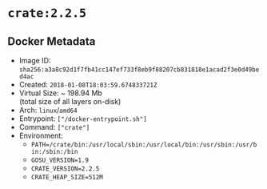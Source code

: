 # `crate:2.2.5`

## Docker Metadata

- Image ID: `sha256:a3a8c92d1f7fb41cc147ef733f8eb9f88207cb831818e1acad2f3e0d49bed4ac`
- Created: `2018-01-08T18:03:59.674833721Z`
- Virtual Size: ~ 198.94 Mb  
  (total size of all layers on-disk)
- Arch: `linux`/`amd64`
- Entrypoint: `["/docker-entrypoint.sh"]`
- Command: `["crate"]`
- Environment:
  - `PATH=/crate/bin:/usr/local/sbin:/usr/local/bin:/usr/sbin:/usr/bin:/sbin:/bin`
  - `GOSU_VERSION=1.9`
  - `CRATE_VERSION=2.2.5`
  - `CRATE_HEAP_SIZE=512M`
